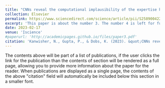 ```yaml
---
title: "CNNs reveal the computational implausibility of the expertise hypothesis"
collection: Elsevier
permalink: https://www.sciencedirect.com/science/article/pii/S2589004223000536
excerpt: 'This paper is about the number 3. The number 4 is left for future work.'
date: 2023-02-17
venue: 'Iscience'
#paperurl: 'http://academicpages.github.io/files/paper3.pdf'
citation: 'Kanwisher, N., Gupta, P., & Dobs, K. (2023). &quot;CNNs reveal the computational implausibility of the expertise hypothesis.&quot; <i>Iscience, 26(2)</i>.'
---
```


The contents above will be part of a list of publications, if the user clicks the link for the publication than the contents of section will be rendered as a full page, allowing you to provide more information about the paper for the reader. When publications are displayed as a single page, the contents of the above "citation" field will automatically be included below this section in a smaller font.
